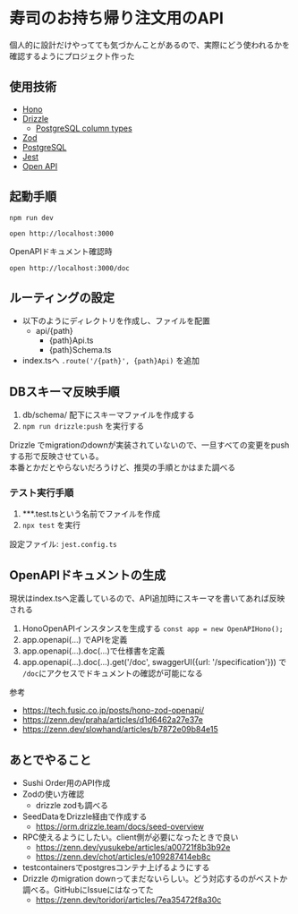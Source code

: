 # 寿司のお持ち帰り注文用のAPI

個人的に設計だけやってても気づかんことがあるので、実際にどう使われるかを確認するようにプロジェクト作った

## 使用技術

- [Hono](https://hono.dev/docs/getting-started/basic)
- [Drizzle](https://orm.drizzle.team/docs/get-started/postgresql-new)
    - [PostgreSQL column types](https://orm.drizzle.team/docs/column-types/pg)
- [Zod](https://zod.dev/)
- [PostgreSQL](https://www.postgresql.jp/document/14/html/index.html)
- [Jest](https://jestjs.io/docs/getting-started)
- [Open API](https://swagger.io/specification/)

## 起動手順

```
npm run dev
```

```
open http://localhost:3000
```

OpenAPIドキュメント確認時
```
open http://localhost:3000/doc
```

## ルーティングの設定

- 以下のようにディレクトリを作成し、ファイルを配置
    - api/{path}
        - {path}Api.ts
        - {path}Schema.ts
- index.tsへ `.route('/{path}', {path}Api)` を追加

## DBスキーマ反映手順

1. db/schema/ 配下にスキーマファイルを作成する
2. `npm run drizzle:push` を実行する

Drizzle でmigrationのdownが実装されていないので、一旦すべての変更をpushする形で反映させている。  
本番とかだとやらないだろうけど、推奨の手順とかはまた調べる

### テスト実行手順
1. ***.test.tsという名前でファイルを作成
2. `npx test` を実行

設定ファイル: `jest.config.ts`


## OpenAPIドキュメントの生成

現状はindex.tsへ定義しているので、API追加時にスキーマを書いてあれば反映される

1. HonoOpenAPIインスタンスを生成する
    `const app = new OpenAPIHono();`
2. app.openapi(...) でAPIを定義
3. app.openapi(...).doc(...)で仕様書を定義
4. app.openapi(...).doc(...).get('/doc', swaggerUI({url: '/specification'})) で `/doc`にアクセスでドキュメントの確認が可能になる

参考
- https://tech.fusic.co.jp/posts/hono-zod-openapi/
- https://zenn.dev/praha/articles/d1d6462a27e37e
- https://zenn.dev/slowhand/articles/b7872e09b84e15

## あとでやること 
- Sushi Order用のAPI作成
- Zodの使い方確認
    - drizzle zodも調べる
- SeedDataをDrizzle経由で作成する
    - https://orm.drizzle.team/docs/seed-overview
- RPC使えるようにしたい。client側が必要になったときで良い
    - https://zenn.dev/yusukebe/articles/a00721f8b3b92e
    - https://zenn.dev/chot/articles/e109287414eb8c
- testcontainersでpostgresコンテナ上げるようにする
- Drizzle のmigration downってまだないらしい。どう対応するのがベストか調べる。GitHubにIssueにはなってた
    - https://zenn.dev/toridori/articles/7ea35472f8a30c
